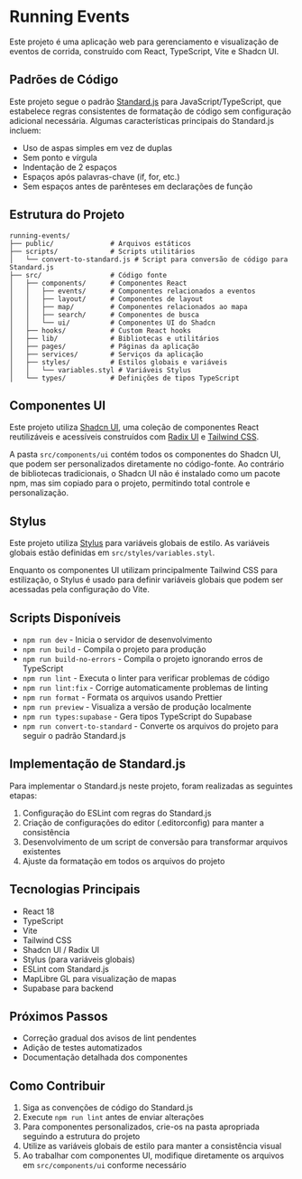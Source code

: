 # Running Events

Este projeto é uma aplicação web para gerenciamento e visualização de eventos de corrida, construído com React, TypeScript, Vite e Shadcn UI.

## Padrões de Código

Este projeto segue o padrão [Standard.js](https://standardjs.com/) para JavaScript/TypeScript, que estabelece regras consistentes de formatação de código sem configuração adicional necessária. Algumas características principais do Standard.js incluem:

- Uso de aspas simples em vez de duplas
- Sem ponto e vírgula
- Indentação de 2 espaços
- Espaços após palavras-chave (if, for, etc.)
- Sem espaços antes de parênteses em declarações de função

## Estrutura do Projeto

```
running-events/
├── public/              # Arquivos estáticos
├── scripts/             # Scripts utilitários
│   └── convert-to-standard.js # Script para conversão de código para Standard.js
├── src/                 # Código fonte
│   ├── components/      # Componentes React
│   │   ├── events/      # Componentes relacionados a eventos
│   │   ├── layout/      # Componentes de layout
│   │   ├── map/         # Componentes relacionados ao mapa
│   │   ├── search/      # Componentes de busca
│   │   └── ui/          # Componentes UI do Shadcn
│   ├── hooks/           # Custom React hooks
│   ├── lib/             # Bibliotecas e utilitários
│   ├── pages/           # Páginas da aplicação
│   ├── services/        # Serviços da aplicação
│   ├── styles/          # Estilos globais e variáveis
│   │   └── variables.styl # Variáveis Stylus
│   └── types/           # Definições de tipos TypeScript
```

## Componentes UI

Este projeto utiliza [Shadcn UI](https://ui.shadcn.com/), uma coleção de componentes React reutilizáveis e acessíveis construídos com [Radix UI](https://www.radix-ui.com/) e [Tailwind CSS](https://tailwindcss.com/).

A pasta `src/components/ui` contém todos os componentes do Shadcn UI, que podem ser personalizados diretamente no código-fonte. Ao contrário de bibliotecas tradicionais, o Shadcn UI não é instalado como um pacote npm, mas sim copiado para o projeto, permitindo total controle e personalização.

## Stylus

Este projeto utiliza [Stylus](https://stylus-lang.com/) para variáveis globais de estilo. As variáveis globais estão definidas em `src/styles/variables.styl`.

Enquanto os componentes UI utilizam principalmente Tailwind CSS para estilização, o Stylus é usado para definir variáveis globais que podem ser acessadas pela configuração do Vite.

## Scripts Disponíveis

- `npm run dev` - Inicia o servidor de desenvolvimento
- `npm run build` - Compila o projeto para produção
- `npm run build-no-errors` - Compila o projeto ignorando erros de TypeScript
- `npm run lint` - Executa o linter para verificar problemas de código
- `npm run lint:fix` - Corrige automaticamente problemas de linting
- `npm run format` - Formata os arquivos usando Prettier
- `npm run preview` - Visualiza a versão de produção localmente
- `npm run types:supabase` - Gera tipos TypeScript do Supabase
- `npm run convert-to-standard` - Converte os arquivos do projeto para seguir o padrão Standard.js

## Implementação de Standard.js

Para implementar o Standard.js neste projeto, foram realizadas as seguintes etapas:

1. Configuração do ESLint com regras do Standard.js
2. Criação de configurações do editor (.editorconfig) para manter a consistência
3. Desenvolvimento de um script de conversão para transformar arquivos existentes
4. Ajuste da formatação em todos os arquivos do projeto

## Tecnologias Principais

- React 18
- TypeScript
- Vite
- Tailwind CSS
- Shadcn UI / Radix UI
- Stylus (para variáveis globais)
- ESLint com Standard.js
- MapLibre GL para visualização de mapas
- Supabase para backend

## Próximos Passos

- Correção gradual dos avisos de lint pendentes
- Adição de testes automatizados
- Documentação detalhada dos componentes

## Como Contribuir

1. Siga as convenções de código do Standard.js
2. Execute `npm run lint` antes de enviar alterações
3. Para componentes personalizados, crie-os na pasta apropriada seguindo a estrutura do projeto
4. Utilize as variáveis globais de estilo para manter a consistência visual
5. Ao trabalhar com componentes UI, modifique diretamente os arquivos em `src/components/ui` conforme necessário

